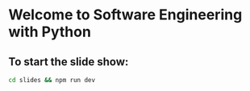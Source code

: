 # Welcome to Software Engineering with Python

## To start the slide show:

```bash
cd slides && npm run dev
```
